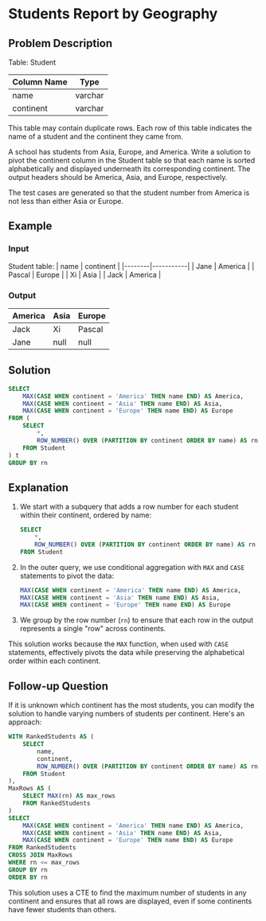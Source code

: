 # Students Report by Geography

## Problem Description

Table: Student

| Column Name | Type    |
|-------------|---------|
| name        | varchar |
| continent   | varchar |

This table may contain duplicate rows. Each row of this table indicates the name of a student and the continent they came from.

A school has students from Asia, Europe, and America. Write a solution to pivot the continent column in the Student table so that each name is sorted alphabetically and displayed underneath its corresponding continent. The output headers should be America, Asia, and Europe, respectively.

The test cases are generated so that the student number from America is not less than either Asia or Europe.

## Example

### Input
Student table:
| name   | continent |
|--------|-----------|
| Jane   | America   |
| Pascal | Europe    |
| Xi     | Asia      |
| Jack   | America   |

### Output
| America | Asia | Europe |
|---------|------|--------|
| Jack    | Xi   | Pascal |
| Jane    | null | null   |

## Solution

```sql
SELECT
    MAX(CASE WHEN continent = 'America' THEN name END) AS America,
    MAX(CASE WHEN continent = 'Asia' THEN name END) AS Asia,
    MAX(CASE WHEN continent = 'Europe' THEN name END) AS Europe
FROM (
    SELECT
        *,
        ROW_NUMBER() OVER (PARTITION BY continent ORDER BY name) AS rn
    FROM Student
) t
GROUP BY rn
```

## Explanation

1. We start with a subquery that adds a row number for each student within their continent, ordered by name:
   ```sql
   SELECT
       *,
       ROW_NUMBER() OVER (PARTITION BY continent ORDER BY name) AS rn
   FROM Student
   ```

2. In the outer query, we use conditional aggregation with `MAX` and `CASE` statements to pivot the data:
   ```sql
   MAX(CASE WHEN continent = 'America' THEN name END) AS America,
   MAX(CASE WHEN continent = 'Asia' THEN name END) AS Asia,
   MAX(CASE WHEN continent = 'Europe' THEN name END) AS Europe
   ```

3. We group by the row number (`rn`) to ensure that each row in the output represents a single "row" across continents.

This solution works because the `MAX` function, when used with `CASE` statements, effectively pivots the data while preserving the alphabetical order within each continent.

## Follow-up Question

If it is unknown which continent has the most students, you can modify the solution to handle varying numbers of students per continent. Here's an approach:

```sql
WITH RankedStudents AS (
    SELECT
        name,
        continent,
        ROW_NUMBER() OVER (PARTITION BY continent ORDER BY name) AS rn
    FROM Student
),
MaxRows AS (
    SELECT MAX(rn) AS max_rows
    FROM RankedStudents
)
SELECT
    MAX(CASE WHEN continent = 'America' THEN name END) AS America,
    MAX(CASE WHEN continent = 'Asia' THEN name END) AS Asia,
    MAX(CASE WHEN continent = 'Europe' THEN name END) AS Europe
FROM RankedStudents
CROSS JOIN MaxRows
WHERE rn <= max_rows
GROUP BY rn
ORDER BY rn
```

This solution uses a CTE to find the maximum number of students in any continent and ensures that all rows are displayed, even if some continents have fewer students than others.
